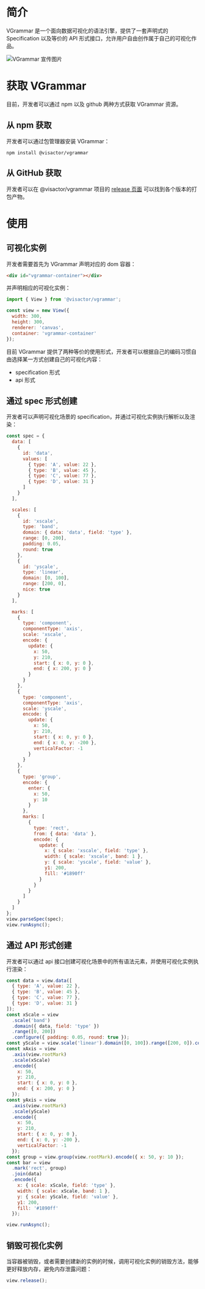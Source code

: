 # 简介

VGrammar 是一个面向数据可视化的语法引擎，提供了一套声明式的 Specification 以及等价的 API 形式接口，允许用户自由创作属于自己的可视化作品。

![VGrammar 宣传图片](待补充)

# 获取 VGrammar

目前，开发者可以通过 npm 以及 github 两种方式获取 VGrammar 资源。

## 从 npm 获取

开发者可以通过包管理器安装 VGrammar：

```shell
npm install @visactor/vgrammar
```

## 从 GitHub 获取

开发者可以在 @visactor/vgrammar 项目的 [release 页面](https://github.com/VisActor/VGrammar/releases) 可以找到各个版本的打包产物。

# 使用

## 可视化实例

开发者需要首先为 VGrammar 声明对应的 dom 容器：

```html
<div id="vgrammar-container"></div>
```

并声明相应的可视化实例：

```js
import { View } from '@visactor/vgrammar';

const view = new View({
  width: 300,
  height: 300,
  renderer: 'canvas',
  container: 'vgrammar-container'
});
```

目前 VGrammar 提供了两种等价的使用形式，开发者可以根据自己的编码习惯自由选择某一方式创建自己的可视化内容：

- specification 形式
- api 形式

## 通过 spec 形式创建

开发者可以声明可视化场景的 specification，并通过可视化实例执行解析以及渲染：

```js
const spec = {
  data: [
    {
      id: 'data',
      values: [
        { type: 'A', value: 22 },
        { type: 'B', value: 45 },
        { type: 'C', value: 77 },
        { type: 'D', value: 31 }
      ]
    }
  ],

  scales: [
    {
      id: 'xscale',
      type: 'band',
      domain: { data: 'data', field: 'type' },
      range: [0, 200],
      padding: 0.05,
      round: true
    },
    {
      id: 'yscale',
      type: 'linear',
      domain: [0, 100],
      range: [200, 0],
      nice: true
    }
  ],

  marks: [
    {
      type: 'component',
      componentType: 'axis',
      scale: 'xscale',
      encode: {
        update: {
          x: 50,
          y: 210,
          start: { x: 0, y: 0 },
          end: { x: 200, y: 0 }
        }
      }
    },
    {
      type: 'component',
      componentType: 'axis',
      scale: 'yscale',
      encode: {
        update: {
          x: 50,
          y: 210,
          start: { x: 0, y: 0 },
          end: { x: 0, y: -200 },
          verticalFactor: -1
        }
      }
    },
    {
      type: 'group',
      encode: {
        enter: {
          x: 50,
          y: 10
        }
      },
      marks: [
        {
          type: 'rect',
          from: { data: 'data' },
          encode: {
            update: {
              x: { scale: 'xscale', field: 'type' },
              width: { scale: 'xscale', band: 1 },
              y: { scale: 'yscale', field: 'value' },
              y1: 200,
              fill: '#1890ff'
            }
          }
        }
      ]
    }
  ]
};
view.parseSpec(spec);
view.runAsync();
```

## 通过 API 形式创建

开发者可以通过 api 接口创建可视化场景中的所有语法元素，并使用可视化实例执行渲染：

```js
const data = view.data([
  { type: 'A', value: 22 },
  { type: 'B', value: 45 },
  { type: 'C', value: 77 },
  { type: 'D', value: 31 }
]);
const xScale = view
  .scale('band')
  .domain({ data, field: 'type' })
  .range([0, 200])
  .configure({ padding: 0.05, round: true });
const yScale = view.scale('linear').domain([0, 100]).range([200, 0]).configure({ nice: true });
const xAxis = view
  .axis(view.rootMark)
  .scale(xScale)
  .encode({
    x: 50,
    y: 210,
    start: { x: 0, y: 0 },
    end: { x: 200, y: 0 }
  });
const yAxis = view
  .axis(view.rootMark)
  .scale(yScale)
  .encode({
    x: 50,
    y: 210,
    start: { x: 0, y: 0 },
    end: { x: 0, y: -200 },
    verticalFactor: -1
  });
const group = view.group(view.rootMark).encode({ x: 50, y: 10 });
const bar = view
  .mark('rect', group)
  .join(data)
  .encode({
    x: { scale: xScale, field: 'type' },
    width: { scale: xScale, band: 1 },
    y: { scale: yScale, field: 'value' },
    y1: 200,
    fill: '#1890ff'
  });

view.runAsync();
```

## 销毁可视化实例

当容器被销毁，或者需要创建新的实例的时候，调用可视化实例的销毁方法，能够更好释放内存，避免内存泄露问题：

```js
view.release();
```
